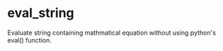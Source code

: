 # eval_string
Evaluate string containing mathmatical equation without using python's eval() function.
